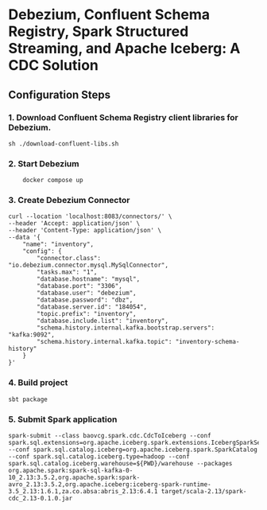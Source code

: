 # Debezium, Confluent Schema Registry, Spark Structured Streaming, and Apache Iceberg: A CDC Solution

## Configuration Steps
### 1. Download Confluent Schema Registry client libraries for Debezium.
```shell
sh ./download-confluent-libs.sh
```
### 2. Start Debezium
```shell
    docker compose up
```
### 3. Create Debezium Connector
```shell
curl --location 'localhost:8083/connectors/' \
--header 'Accept: application/json' \
--header 'Content-Type: application/json' \
--data '{
    "name": "inventory",
    "config": {
        "connector.class": "io.debezium.connector.mysql.MySqlConnector",
        "tasks.max": "1",
        "database.hostname": "mysql",
        "database.port": "3306",
        "database.user": "debezium",
        "database.password": "dbz",
        "database.server.id": "184054",
        "topic.prefix": "inventory",
        "database.include.list": "inventory",
        "schema.history.internal.kafka.bootstrap.servers": "kafka:9092",
        "schema.history.internal.kafka.topic": "inventory-schema-history"
    }
}'
```

### 4. Build project
```shell
sbt package
```

### 5. Submit Spark application
```shell
spark-submit --class baovcg.spark.cdc.CdcToIceberg --conf spark.sql.extensions=org.apache.iceberg.spark.extensions.IcebergSparkSessionExtensions --conf spark.sql.catalog.iceberg=org.apache.iceberg.spark.SparkCatalog --conf spark.sql.catalog.iceberg.type=hadoop --conf spark.sql.catalog.iceberg.warehouse=${PWD}/warehouse --packages org.apache.spark:spark-sql-kafka-0-10_2.13:3.5.2,org.apache.spark:spark-avro_2.13:3.5.2,org.apache.iceberg:iceberg-spark-runtime-3.5_2.13:1.6.1,za.co.absa:abris_2.13:6.4.1 target/scala-2.13/spark-cdc_2.13-0.1.0.jar
```